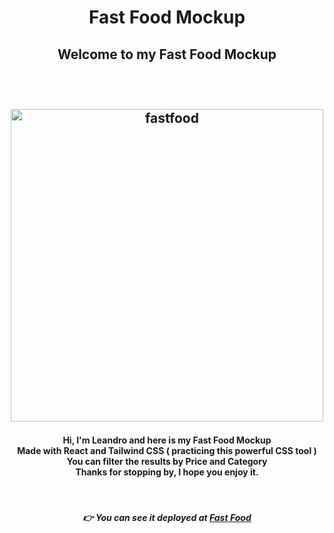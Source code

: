 <h1 align="center">  Fast Food Mockup </h1>

<h2 align="center"> Welcome to my Fast Food Mockup <h2>

<br>

<p align="center">

<img width="500" alt="fastfood" src="https://user-images.githubusercontent.com/50922820/196754020-91a461a8-cced-489f-b0e4-78ae79a2cb97.png">

</p>

<h4 align="center"> Hi, I'm Leandro and here is my Fast Food Mockup <br> Made with React and Tailwind CSS ( practicing this powerful CSS tool )<br> You can filter the results by Price and Category  <br> Thanks for stopping by, I hope you enjoy it.</h4>

<br>

<span align="center">

##### :point_right: You can see it deployed at [Fast Food](https://lpedicino.github.io/fastfood-lp/)

</span>
